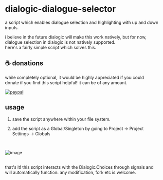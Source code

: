 # dialogic-dialogue-selector
a script which enables dialogue selection and highlighting with up and down inputs.

i believe in the future dialogic will make this work natively, but for now, dialogue selection in dialogic is not natively supported.
<br>
here's a fairly simple script which solves this.

## ☕ donations

while completely optional, it would be highly appreciated if you could donate if you find this script helpful!
it can be of any amount.

[![paypal](https://www.paypalobjects.com/en_US/i/btn/btn_donateCC_LG.gif)](https://paypal.me/irbee246)

## usage

1) save the script anywhere within your file system.

2) add the script as a Global/Singleton by going to Project -> Project Settings -> Globals
<br>

![image](https://github.com/user-attachments/assets/2e31a3f9-23c5-46bc-86cb-e972e62acdf8)

<br>
that's it! this script interacts with the Dialogic.Choices through signals and will automatically function.
any modification, fork etc is welcome.
